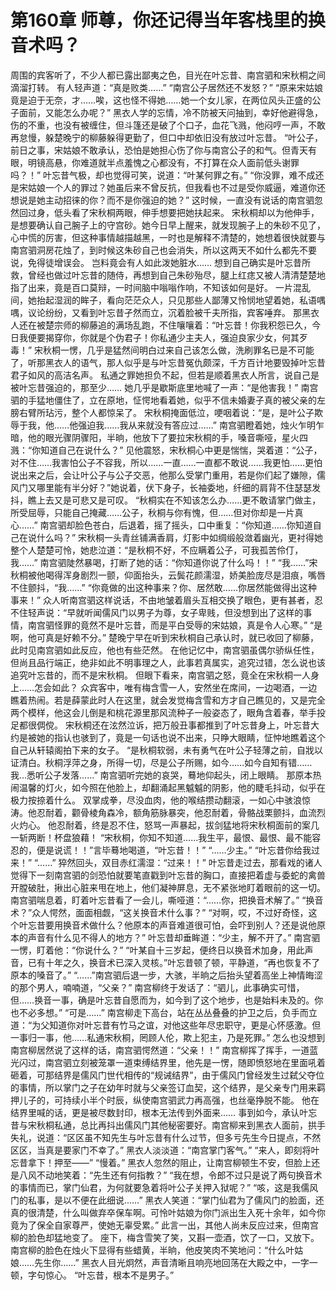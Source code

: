# 第160章 师尊，你还记得当年客栈里的换音术吗？
周围的宾客听了，不少人都已露出鄙夷之色，目光在叶忘昔、南宫驷和宋秋桐之间滴溜打转。
有人轻声道：“真是败类……”
“南宫公子居然还不发怒？”
“原来宋姑娘竟是迫于无奈，才……唉，这也怪不得她……她一个女儿家，在两位风头正盛的公子面前，又能怎么办呢？”
黑衣人学的忘情，冷不防被天问抽到，幸好他避得急，伤的不重，也没有被缠住，但斗篷还是破了个口子，血花飞溅，他闷哼一声，不敢再怠慢，躲楚晚宁的柳藤躲得更勤了，但口中却依旧没有放过叶忘昔。
“叶公子，前日之事，宋姑娘不敢承认，恐怕是她担心伤了你与南宫公子的和气。但青天有眼，明镜高悬，你难道就半点羞愧之心都没有，不打算在众人面前低头谢罪吗？！”
叶忘昔气极，却也觉得可笑，说道：“叶某何罪之有。”
“你没罪，难不成还是宋姑娘一个人的罪过？她虽后来不曾反抗，但我看也不过是受你威逼，难道你还想说是她主动招徕的你？而不是你强迫的她？”
这时候，一直没有说话的南宫驷忽然回过身，低头看了宋秋桐两眼，伸手想要把她扶起来。
宋秋桐却以为他伸手，是想要确认自己腕子上的守宫砂。她今日早上醒来，就发现腕子上的朱砂不见了，心中慌的厉害，但这种事情越描越黑，一时也是解释不清楚的，她想着很快就要与南宫驷洞房花烛了，到时候这朱砂自己也会消失，所以这两天不如什么都先不要说，免得徒增误会。
岂料竟会有人如此泼她脏水……
想到自己确实是叶忘昔所救，曾经也做过叶忘昔的随侍，再想到自己朱砂殆尽，腿上红痣又被人清清楚楚地指了出来，竟是百口莫辩，一时间脑中嗡嗡作响，不知该如何是好。
一片混乱间，她抬起湿润的眸子，看向茫茫众人，只见那些人鄙薄又怜悯地望着她，私语喁喁，议论纷纷，又看到叶忘昔孑然而立，沉着脸被千夫所指，宾客唾弃。
那黑衣人还在被楚宗师的柳藤追的满场乱跑，不住嚷嚷着：“叶忘昔！你我积怨已久，今日我便要揭穿你，你就是个伪君子！你私通少主夫人，强迫良家少女，何其歹毒！”
宋秋桐一愣，几乎是猛然间明白过来自己该怎么做，洗刷罪名已是不可能了，听那黑衣人的语气，那人似乎是与叶忘昔冤仇颇深，千方百计地要毁掉叶忘昔君子如风的高洁名声。
私通之罪她担负不起，但若是顺着黑衣人所言，说自己是被叶忘昔强迫的，那至少……
她几乎是歇斯底里地喊了一声：“是他害我！”
南宫驷的手猛地僵住了，立在原地，怔愕地看着她，似乎不信未婚妻子真的被父亲的左膀右臂所玷污，整个人都惊呆了。
宋秋桐掩面低泣，哽咽着说：“是，是叶公子欺辱于我，他……他强迫我……我从来就没有答应过……”
南宫驷瞪着她，烛火乍明乍暗，他的眼光骤阴骤阳，半晌，他放下了要拉宋秋桐的手，嗓音嘶哑，星火四溅：“你知道自己在说什么？”
见他震怒，宋秋桐心中更是惴惴，哭着道：“公子，对不住……我害怕公子不容我，所以……一直……一直都不敢说……我更怕……更怕说出来之后，会让叶公子与公子交恶，他那么受掌门重用，若是你们起了嫌隙，儒风门又哪里能有半分好？”她说着，伏下身子，长袖委地，纤细的肩背不住瑟瑟发抖，瞧上去又是可悲又是可叹。
“秋桐实在不知该怎么办……更不敢请掌门做主，所受屈辱，只能自己掩藏……公子，秋桐与你有愧，但……但对你却是一片真心……”
南宫驷却脸色苍白，后退着，摇了摇头，口中重复：“你知道……你知道自己在说什么吗？”
宋秋桐一头青丝铺满香肩，灯影中如绸缎般潋着幽光，更衬得她整个人楚楚可怜，她悲泣道：“是秋桐不好，不应瞒着公子，可我孤苦伶仃，我……”
南宫驷陡然暴喝，打断了她的话：“你知道你说了什么吗！！”
“我……”宋秋桐被他喝得浑身剧烈一颤，仰面抬头，云鬓花颜濡湿，娇美脸庞尽是泪痕，嘴唇不住颤抖，“我……”
“你竟做的出这种事来？你、居然敢……你居然能做得出这种事来！”
众人听南宫驷这样说话，不由地皱着眉头互相交换了眼色，更有甚者，忍不住轻声说：“早就听闻儒风门以男子为尊，女子卑贱，但没想到出了这样的事情，南宫驷怪罪的竟然不是叶忘昔，而是平白受辱的宋姑娘，真是令人心寒。”
“是啊，他可真是好赖不分。”
楚晚宁早在听到宋秋桐自己承认时，就已收回了柳藤，此时见南宫驷如此反应，他也有些茫然。
在他记忆中，南宫驷虽偶尔骄纵任性，但尚且品行端正，绝非如此不明事理之人，此事若真属实，追究过错，怎么说也该追究叶忘昔的，而不是宋秋桐。
但眼下看来，南宫驷之怒，竟全在宋秋桐一人身上……怎会如此？
众宾客中，唯有梅含雪一人，安然坐在席间，一边喝酒，一边瞧着热闹。若是薛蒙此时人在这里，就会发觉梅含雪和方才自己瞧见的，又是完全两个模样，他这会儿倒是和桃花源里那风流种子一般姿态了，眼角含着春，举手投足都很倜傥。
宋秋桐还在泫然泣诉，把万般丑事都推到了叶忘昔身上，叶忘昔大约是被她的指认也骇到了，竟是一句话也说不出来，只睁大眼睛，怔忡地瞧着这个自己从轩辕阁拍下来的女子。
“是秋桐软弱，未有勇气在叶公子轻薄之前，自戕以证清白。秋桐浮萍之身，所得一切，尽是公子所赐，如今……如今自知有错……我…悉听公子发落……”
南宫驷听完她的哀哭，蓦地仰起头，闭上眼睛。
那原本热闹温馨的灯火，如今照在他脸上，却翻涌起黑魆魆的阴影，他的睫毛抖动，似乎在极力按捺着什么。
双掌成拳，尽没血肉，他的喉结攒动翻滚，一如心中骇浪惊涛。他忍耐着，颧骨棱角森冷，额角筋脉暴突，他忍耐着，骨骼战栗颤抖，血流烈火灼心。
他忍耐着，终是忍不住，怒骂一声暴起，拔剑猛地将宋秋桐面前的案几一斩两断！杯盘狼藉！
“宋秋桐，你知不知道……我生平，最恨、最恨、最不能容忍的，便是说谎！！”言毕蓦地喝道，“叶忘昔！！”
“……少主。”
“叶忘昔你给我过来！”
“……”
猝然回头，双目赤红濡湿：“过来！！”
叶忘昔走过去，那看戏的诸人觉得下一刻南宫驷的剑恐怕就要笔直戳到叶忘昔的胸口，直接把着虚与委蛇的禽兽开膛破肚，揪出心脏来甩在地上，他们凝神屏息，无不紧张地盯着眼前的这一切。
南宫驷喘息着，盯着叶忘昔看了一会儿，嘶哑道：“……你，把换音术解了。”
“换音术？”众人愕然，面面相觑，“这关换音术什么事？”
“对啊，哎，不过好奇怪，这个叶忘昔要用换音术做什么？他原本的声音难道很可怕，会吓到别人？还是说他原本的声音有什么见不得人的地方？”
叶忘昔却垂眸道：“少主，解不开了。”
南宫驷一愣，盯着他：“你说什么？”
“叶某自十三岁起，便终日以换音术加身，用此声音，已有十年之久，换音术已深入灵核。”叶忘昔顿了顿，平静道，“再也恢复不了原本的嗓音了。”
“……”南宫驷后退一步，大骇，半晌之后抬头望着高坐上神情晦涩的那个男人，喃喃道，“父亲？”
南宫柳终于发话了：“驷儿，此事确实可惜，但……换音一事，确是叶忘昔自愿而为，如今到了这个地步，也是始料未及的。你也不必多想。”
“可是……”
南宫柳走下高台，站在丛丛叠叠的护卫之后，负手而立道：“为父知道你对叶忘昔有竹马之谊，对他这些年尽忠职守，更是心怀感激。但一事归一事，他……私通宋秋桐，罔顾人伦，欺上犯主，乃是死罪。”
怎么也没想到南宫柳居然说了这样的话，南宫驷愕然道：“父亲！！”
南宫柳挥了挥手，一道蓝光闪过，南宫驷立刻被笼罩一道束缚结界里，他先是一愣，随即愤怒地在里面吼着砸着，可那结界是儒风门世代相传的“规诫结界”，由于儒风门曾经发生过弑父夺位的事情，所以掌门之子在幼年时就与父亲签订血契，这个结界，是父亲专门用来羁押儿子的，可持续小半个时辰，纵使南宫驷武力再高强，也丝毫挣脱不能。
他在结界里喊的话，更是被尽数封印，根本无法传到外面来……
事到如今，承认叶忘昔与宋秋桐私通，总比再抖出儒风门其他秘密要好。南宫柳来到黑衣人面前，拱手失礼，说道：“区区虽不知先生与叶忘昔有什么过节，但多亏先生今日提点，不然区区，当真是要家门不幸了。”
黑衣人淡淡道：“南宫掌门客气。”
“来人，即刻将叶忘昔拿下！押至——”
“慢着。”
黑衣人忽然的阻止，让南宫柳顿生不安，但脸上还是八风不动地笑着：“先生还有何指教？”
“我在想，令郎不过只是说了两句换音术的事情而已，掌门仙君，为何就要急着将叶公子关押入狱呢？”
“咳，这是我儒风门的私事，是以不便在此细说……”
黑衣人笑道：“掌门仙君为了儒风门的脸面，还真的很清楚，什么叫做弃卒保车啊。可怜叶姑娘为你门派出生入死十余年，如今你竟为了保全自家尊严，使她无辜受累。”
此言一出，其他人尚未反应过来，但南宫柳的脸色却猛地变了。
座下，梅含雪笑了笑，又斟一壶酒，饮了一口，又放下。
南宫柳的脸色在烛火下显得有些蜡黄，半晌，他皮笑肉不笑地问：“什么叶姑娘……先生你……”
黑衣人目光炯然，声音清晰且响亮地回荡在大殿之中，一字一顿，字句惊心。
“叶忘昔，根本不是男子。”
